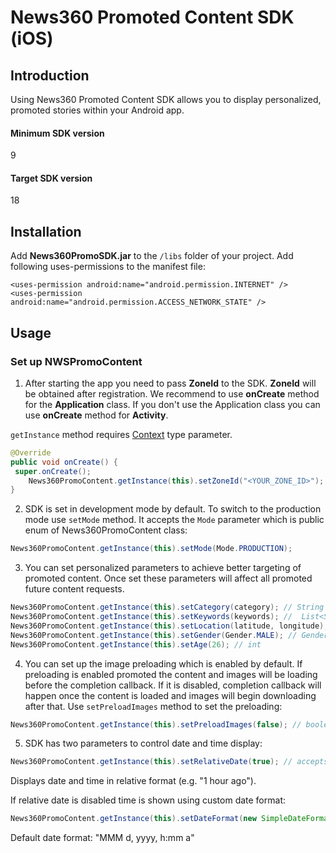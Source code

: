 News360 Promoted Content SDK (iOS)
===========
## Introduction
Using News360 Promoted Content SDK allows you to display personalized, promoted stories within your Android app.

#### Minimum SDK version
9

#### Target SDK version
18

## Installation
Add **News360PromoSDK.jar** to the `/libs` folder of your project.
Add following uses-permissions to the manifest file:
```
<uses-permission android:name="android.permission.INTERNET" />
<uses-permission android:name="android.permission.ACCESS_NETWORK_STATE" />
```

## Usage
### Set up NWSPromoContent

1. After starting the app you need to pass **ZoneId** to the SDK. **ZoneId** will be obtained after registration. 
 We recommend to use **onCreate** method for the **Application** class. If you don't use the Application class you can use **onCreate** method for **Activity**.
 
 `getInstance` method requires [Context](http://developer.android.com/reference/android/content/Context.html) type parameter.
 
 ```java
 @Override
 public void onCreate() {
  super.onCreate();
     News360PromoContent.getInstance(this).setZoneId("<YOUR_ZONE_ID>");
 }
 ```

2. SDK is set in development mode by default. To switch to the production mode use `setMode` method. It accepts the `Mode` parameter which is public enum of News360PromoContent class:
 
 ```java
 News360PromoContent.getInstance(this).setMode(Mode.PRODUCTION);
 ```

3. You can set personalized parameters to achieve better targeting of promoted content. Once set these parameters will affect all promoted future content requests.
 
 ```java
 News360PromoContent.getInstance(this).setCategory(category); // String
 News360PromoContent.getInstance(this).setKeywords(keywords); //  List<String> where each element is a keyword
 News360PromoContent.getInstance(this).setLocation(latitude, longitude); // double
 News360PromoContent.getInstance(this).setGender(Gender.MALE); // Gender which is public enum of News360PromoContent class
 News360PromoContent.getInstance(this).setAge(26); // int 
 ```
4. You can set up the image preloading which is enabled by default. 
 If preloading is enabled promoted the content and images will be loading before the completion callback.
 If it is disabled, completion callback will happen once the content is loaded and images will begin downloading after that. 
 Use `setPreloadImages` method to set the preloading:

 ```java
 News360PromoContent.getInstance(this).setPreloadImages(false); // boolean
 ```
 
5. SDK has two parameters to control date and time display:
 
 ```java
 News360PromoContent.getInstance(this).setRelativeDate(true); // accepts boolean
 ```
 Displays date and time in relative format (e.g. "1 hour ago"). 
 
 If relative date is disabled time is shown using custom date format:
 ```java
 News360PromoContent.getInstance(this).setDateFormat(new SimpleDateFormat("MMM d, yyyy, h:mm a")); // accepts SimpleDateFormat, defining the datetime format
 ```
 
 Default date format:
 "MMM d, yyyy, h:mm a"
